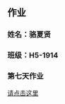 ##  作业
###  姓名：骆夏贤
###  班级：H5-1914

###  第七天作业<br/>
<a href="https://vainglory2408.github.io/zuoye/day7/index.html">请点击这里</a>
